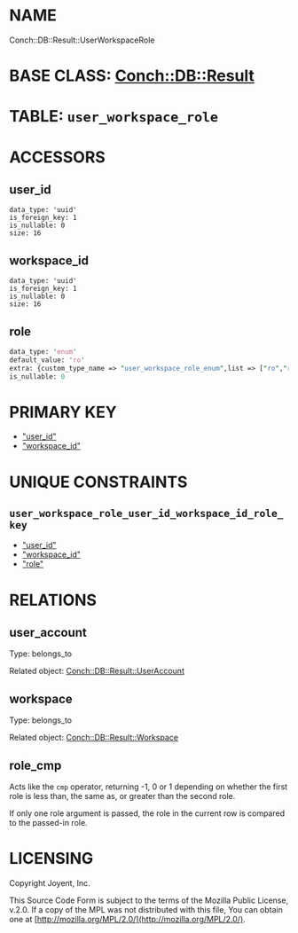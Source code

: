 # NAME

Conch::DB::Result::UserWorkspaceRole

# BASE CLASS: [Conch::DB::Result](../modules/Conch::DB::Result)

# TABLE: `user_workspace_role`

# ACCESSORS

## user\_id

```
data_type: 'uuid'
is_foreign_key: 1
is_nullable: 0
size: 16
```

## workspace\_id

```
data_type: 'uuid'
is_foreign_key: 1
is_nullable: 0
size: 16
```

## role

```perl
data_type: 'enum'
default_value: 'ro'
extra: {custom_type_name => "user_workspace_role_enum",list => ["ro","rw","admin"]}
is_nullable: 0
```

# PRIMARY KEY

- ["user\_id"](#user_id)
- ["workspace\_id"](#workspace_id)

# UNIQUE CONSTRAINTS

## `user_workspace_role_user_id_workspace_id_role_key`

- ["user\_id"](#user_id)
- ["workspace\_id"](#workspace_id)
- ["role"](#role)

# RELATIONS

## user\_account

Type: belongs\_to

Related object: [Conch::DB::Result::UserAccount](../modules/Conch::DB::Result::UserAccount)

## workspace

Type: belongs\_to

Related object: [Conch::DB::Result::Workspace](../modules/Conch::DB::Result::Workspace)

## role\_cmp

Acts like the `cmp` operator, returning -1, 0 or 1 depending on whether the first role is less
than, the same as, or greater than the second role.

If only one role argument is passed, the role in the current row is compared to the passed-in
role.

# LICENSING

Copyright Joyent, Inc.

This Source Code Form is subject to the terms of the Mozilla Public License,
v.2.0. If a copy of the MPL was not distributed with this file, You can obtain
one at [http://mozilla.org/MPL/2.0/](http://mozilla.org/MPL/2.0/).
